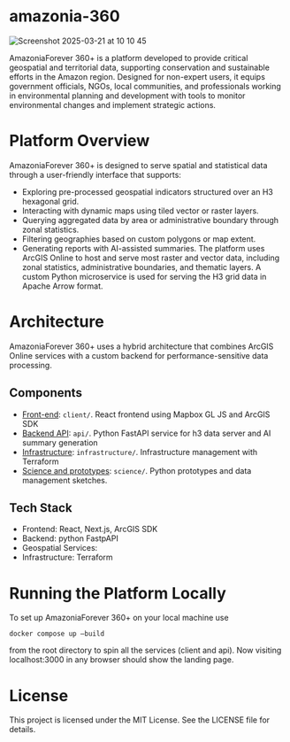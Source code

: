 # amazonia-360

![Screenshot 2025-03-21 at 10 10 45](https://github.com/user-attachments/assets/c5f0bc2e-46a7-490d-9262-abf8fe9ff7a1)

AmazoniaForever 360+ is a platform developed to provide critical geospatial and territorial data, supporting conservation and sustainable efforts in the Amazon region. Designed for non-expert users, it equips government officials, NGOs, local communities, and professionals working in environmental planning and development with tools to monitor environmental changes and implement strategic actions.

# Platform Overview
AmazoniaForever 360+ is designed to serve spatial and statistical data through a user-friendly interface that supports:
- Exploring pre-processed geospatial indicators structured over an H3 hexagonal grid.
- Interacting with dynamic maps using tiled vector or raster layers.
- Querying aggregated data by area or administrative boundary through zonal statistics.
- Filtering geographies based on custom polygons or map extent.
- Generating reports with AI-assisted summaries. 
The platform uses ArcGIS Online to host and serve most raster and vector data, including zonal statistics, administrative boundaries, and thematic layers. A custom Python microservice is used for serving the H3 grid data in Apache Arrow format.

# Architecture

AmazoniaForever 360+ uses a hybrid architecture that combines ArcGIS Online services with a custom backend for performance-sensitive data processing.

## Components

- [Front-end](client/README.md): `client/`. React frontend using Mapbox GL JS and ArcGIS SDK
- [Backend API](api/README.md): `api/`. Python FastAPI service for h3 data server and AI  summary generation
- [Infrastructure](infrastructure/README.md): `infrastructure/`. Infrastructure management with Terraform
- [Science and prototypes](science/README.md): `science/`. Python prototypes and data management sketches.

## Tech Stack

- Frontend: React, Next.js,  ArcGIS SDK
- Backend: python FastpAPI
- Geospatial Services: 
- Infrastructure: Terraform

# Running the Platform Locally

To set up AmazoniaForever 360+ on your local machine use

```
docker compose up –build
```

from the root directory to spin all the services (client and api). Now visiting localhost:3000 in any browser should show the landing page.

# License
This project is licensed under the MIT License. See the LICENSE file for details.
